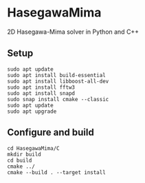 # HasegawaMima
2D Hasegawa-Mima solver in Python and C++

## Setup
```
sudo apt update
sudo apt install build-essential
sudo apt install libboost-all-dev
sudo apt install fftw3
sudo apt install snapd
sudo snap install cmake --classic
sudo apt update
sudo apt upgrade
```

## Configure and build
```
cd HasegawaMima/C
mkdir build
cd build
cmake ../
cmake --build . --target install
```
